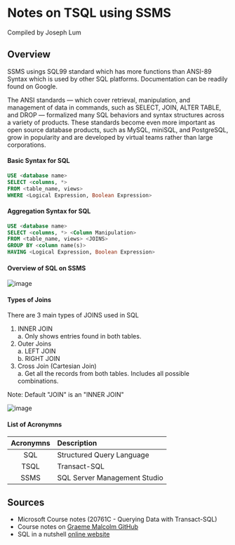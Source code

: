 # Notes on TSQL using SSMS
Compiled by Joseph Lum

## Overview
SSMS usings SQL99 standard which has more functions than ANSI-89 Syntax which is used by other SQL platforms. Documentation can be readily found on Google. 

The ANSI standards — which cover retrieval, manipulation, and management of data in commands, such as SELECT, JOIN, ALTER TABLE, and DROP — formalized many SQL behaviors and syntax structures across a variety of products. These standards become even more important as open source database products, such as MySQL, miniSQL, and PostgreSQL, grow in popularity and are developed by virtual teams rather than large corporations.

#### Basic Syntax for SQL
```SQL
USE <database name>
SELECT <columns, *>
FROM <table_name, views>
WHERE <Logical Expression, Boolean Expression>
```

#### Aggregation Syntax for SQL
```SQL
USE <database name>
SELECT <columns, *> <Column Manipulation>
FROM <table_name, views> <JOINS>
GROUP BY <column name(s)>
HAVING <Logical Expression, Boolean Expression>
```

#### Overview of SQL on SSMS
![image](https://user-images.githubusercontent.com/89778617/132669416-584ece21-45f2-42b2-8c73-52dfbf44405b.png)


#### Types of Joins
There are 3 main types of JOINS used in SQL
1.	INNER JOIN\
      a.	Only shows entries found in both tables. 
2.	Outer Joins\
      a.	LEFT JOIN\
      b.	RIGHT JOIN
3.	Cross Join (Cartesian Join)\
      a.	Get all the records from both tables. Includes all possible combinations.

Note: Default "JOIN" is an "INNER JOIN"

![image](https://user-images.githubusercontent.com/89778617/132785560-83652450-de66-434a-8e73-cf583271043d.png)


#### List of Acronymns
| Acronymns  | Description |
| :--------: | :-------- |
| SQL  | Structured Query Language  |
| TSQL  | Transact-SQL  |
| SSMS  | SQL Server Management Studio  |


## Sources
- Microsoft Course notes (20761C - Querying Data with Transact-SQL)
- Course notes on [Graeme Malcolm GitHub](https://github.com/MicrosoftLearning/QueryingT-SQL)
- SQL in a nutshell [online website](https://www.oreilly.com/library/view/sql-in-a/1565927443/ch01s03.html)
